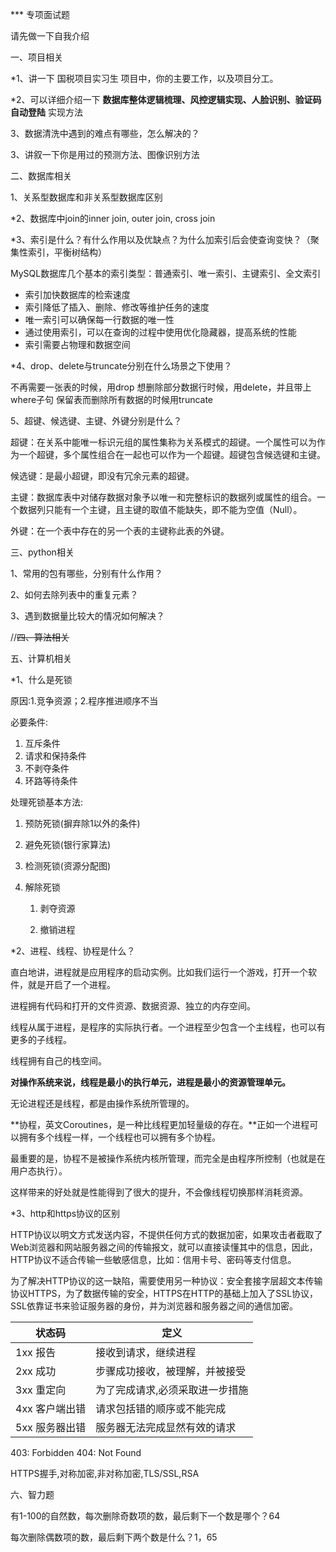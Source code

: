 *** 专项面试题

请先做一下自我介绍

一、项目相关

*1、讲一下 国税项目实习生  项目中，你的主要工作，以及项目分工。

*2、可以详细介绍一下 **数据库整体逻辑梳理、风控逻辑实现、人脸识别、验证码自动登陆** 实现方法

3、数据清洗中遇到的难点有哪些，怎么解决的？

3、讲叙一下你是用过的预测方法、图像识别方法

二、数据库相关

1、关系型数据库和非关系型数据库区别

*2、数据库中join的inner join, outer join, cross join 

*3、索引是什么？有什么作用以及优缺点？为什么加索引后会使查询变快？（聚集性索引，平衡树结构）

MySQL数据库几个基本的索引类型：普通索引、唯一索引、主键索引、全文索引

- 索引加快数据库的检索速度
- 索引降低了插入、删除、修改等维护任务的速度
- 唯一索引可以确保每一行数据的唯一性
- 通过使用索引，可以在查询的过程中使用优化隐藏器，提高系统的性能
- 索引需要占物理和数据空间 

*4、drop、delete与truncate分别在什么场景之下使用？

不再需要一张表的时候，用drop
想删除部分数据行时候，用delete，并且带上where子句
保留表而删除所有数据的时候用truncate

5、超键、候选键、主键、外键分别是什么？

超键：在关系中能唯一标识元组的属性集称为关系模式的超键。一个属性可以为作为一个超键，多个属性组合在一起也可以作为一个超键。超键包含候选键和主键。

候选键：是最小超键，即没有冗余元素的超键。

主键：数据库表中对储存数据对象予以唯一和完整标识的数据列或属性的组合。一个数据列只能有一个主键，且主键的取值不能缺失，即不能为空值（Null）。

外键：在一个表中存在的另一个表的主键称此表的外键。

三、python相关

1、常用的包有哪些，分别有什么作用？

2、如何去除列表中的重复元素？

3、遇到数据量比较大的情况如何解决？

//~~四、算法相关~~

五、计算机相关

*1、什么是死锁 

原因:1.竞争资源；2.程序推进顺序不当

必要条件:

1. 互斥条件
2. 请求和保持条件
3. 不剥夺条件
4. 环路等待条件

处理死锁基本方法:

1. 预防死锁(摒弃除1以外的条件)

2. 避免死锁(银行家算法)

3. 检测死锁(资源分配图)

4. 解除死锁

   1. 剥夺资源

   2. 撤销进程

*2、进程、线程、协程是什么？

直白地讲，进程就是应用程序的启动实例。比如我们运行一个游戏，打开一个软件，就是开启了一个进程。

进程拥有代码和打开的文件资源、数据资源、独立的内存空间。



线程从属于进程，是程序的实际执行者。一个进程至少包含一个主线程，也可以有更多的子线程。

线程拥有自己的栈空间。

**对操作系统来说，线程是最小的执行单元，进程是最小的资源管理单元。**

无论进程还是线程，都是由操作系统所管理的。



**协程，英文Coroutines，是一种比线程更加轻量级的存在。**正如一个进程可以拥有多个线程一样，一个线程也可以拥有多个协程。

最重要的是，协程不是被操作系统内核所管理，而完全是由程序所控制（也就是在用户态执行）。

这样带来的好处就是性能得到了很大的提升，不会像线程切换那样消耗资源。



*3、http和https协议的区别

HTTP协议以明文方式发送内容，不提供任何方式的数据加密，如果攻击者截取了Web浏览器和网站服务器之间的传输报文，就可以直接读懂其中的信息，因此，HTTP协议不适合传输一些敏感信息，比如：信用卡号、密码等支付信息。

为了解决HTTP协议的这一缺陷，需要使用另一种协议：安全套接字层超文本传输协议HTTPS，为了数据传输的安全，HTTPS在HTTP的基础上加入了SSL协议，SSL依靠证书来验证服务器的身份，并为浏览器和服务器之间的通信加密。

| 状态码         | 定义                            |
| -------------- | ------------------------------- |
| 1xx 报告       | 接收到请求，继续进程            |
| 2xx 成功       | 步骤成功接收，被理解，并被接受  |
| 3xx 重定向     | 为了完成请求,必须采取进一步措施 |
| 4xx 客户端出错 | 请求包括错的顺序或不能完成      |
| 5xx 服务器出错 | 服务器无法完成显然有效的请求    |

403: Forbidden
404: Not Found

HTTPS握手,对称加密,非对称加密,TLS/SSL,RSA

六、智力题

有1-100的自然数，每次删除奇数项的数，最后剩下一个数是哪个？64

每次删除偶数项的数，最后剩下两个数是什么？1，65

